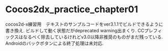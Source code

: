 Cocos2dx_practice_chapter01
===========================

cocos2d-x練習用　テキストのサンプルコードをver3.1.1でビルドできるように書き換え.
ビルドして動く状態だがdeprecated warning出まくり.
CCプレフィックスはなるべく除去しているけれどv3.0以降非推奨のものがまだ残っている.
Androidのバックボタンによる終了処理は未対応.
